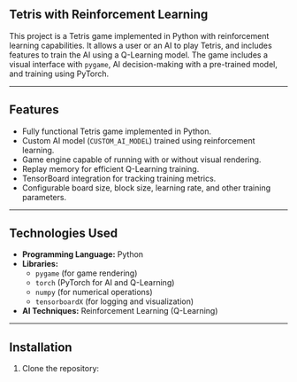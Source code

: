 
## Tetris with Reinforcement Learning

This project is a Tetris game implemented in Python with reinforcement learning capabilities. It allows a user or an AI to play Tetris, and includes features to train the AI using a Q-Learning model. The game includes a visual interface with `pygame`, AI decision-making with a pre-trained model, and training using PyTorch.

---

## Features

- Fully functional Tetris game implemented in Python.
- Custom AI model (`CUSTOM_AI_MODEL`) trained using reinforcement learning.
- Game engine capable of running with or without visual rendering.
- Replay memory for efficient Q-Learning training.
- TensorBoard integration for tracking training metrics.
- Configurable board size, block size, learning rate, and other training parameters.

---

## Technologies Used

- **Programming Language:** Python
- **Libraries:**
  - `pygame` (for game rendering)
  - `torch` (PyTorch for AI and Q-Learning)
  - `numpy` (for numerical operations)
  - `tensorboardX` (for logging and visualization)
- **AI Techniques:** Reinforcement Learning (Q-Learning)

---

## Installation

1. Clone the repository:
   ```bash
   


   
   
